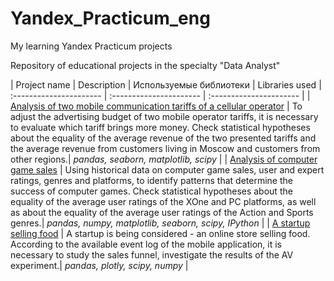 # Yandex_Practicum_eng
My learning Yandex Practicum projects

Repository of educational projects in the specialty "Data Analyst"


| Project name | Description | Используемые библиотеки | Libraries used
| :---------------------- | :---------------------- | :---------------------- |
| [Analysis of two mobile communication tariffs of a cellular operator](Mobile_tariff_analysis) | To adjust the advertising budget of two mobile operator tariffs, it is necessary to evaluate which tariff brings more money. Check statistical hypotheses about the equality of the average revenue of the two presented tariffs and the average revenue from customers living in Moscow and customers from other regions.| *pandas, seaborn, matplotlib, scipy* |
| [Analysis of computer game sales](Games_sale_analysis) | Using historical data on computer game sales, user and expert ratings, genres and platforms, to identify patterns that determine the success of computer games. Check statistical hypotheses about the equality of the average user ratings of the XOne and PC platforms, as well as about the equality of the average user ratings of the Action and Sports genres.| *pandas, numpy, matplotlib, seaborn, scipy, IPython* |
| [A startup selling food](Food_sales_app) | A startup is being considered - an online store selling food. According to the available event log of the mobile application, it is necessary to study the sales funnel, investigate the results of the AV experiment.| *pandas, plotly, scipy, numpy* |
